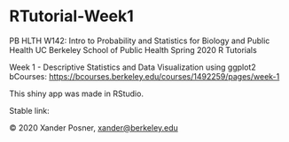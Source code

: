 # RTutorial-Week1
PB HLTH W142: Intro to Probability and Statistics for Biology and Public Health
UC Berkeley School of Public Health
Spring 2020 R Tutorials

Week 1 - Descriptive Statistics and Data Visualization using ggplot2
bCourses: https://bcourses.berkeley.edu/courses/1492259/pages/week-1

This shiny app was made in RStudio.

Stable link:

© 2020 Xander Posner, xander@berkeley.edu
